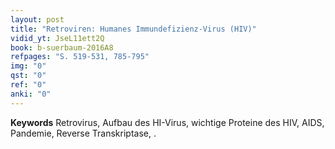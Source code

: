 ```yaml
---
layout: post 
title: "Retroviren: Humanes Immundefizienz-Virus (HIV)"
vidid_yt: JseL11ett2Q
book: b-suerbaum-2016A8
refpages: "S. 519-531, 785-795"
img: "0"
qst: "0"
ref: "0"
anki: "0"
---
```

**Keywords** Retrovirus, Aufbau des HI-Virus, wichtige Proteine des HIV, AIDS, Pandemie, Reverse Transkriptase, .

